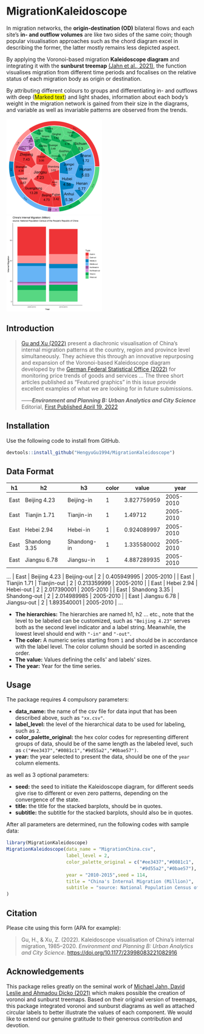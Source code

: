 # MigrationKaleidoscope

In migration networks, the **origin-destination (OD)** bilateral flows and each site’s **in- and outflow volumes** are like two sides of the same coin; though popular visualisation approaches such as the chord diagram excel in describing the former, the latter mostly remains less depicted aspect. <br />

By applying the Voronoi-based migration **Kaleidoscope diagram** and integrating it with the **sunburst treemap** [(Jahn et al., 2021)](https://github.com/m-jahn/WeightedTreemaps), the function visualises migration from different time periods and focalises on the relative status of each migration body as origin or destination. <br />

By attributing different colours to groups and differentiating in- and outflows with deep (<span style="background-color: #FFFF00">Marked text</span>) and light shades, information about each body’s weight in the migration network is gained from their size in the diagrams, and variable as well as invariable patterns are observed from the trends. 

<img src="https://github.com/HengyuGu1994/MigrationKaleidoscope/blob/main/MigrationKaleidoscope.png" width=50% height=50%>

<img src="https://github.com/HengyuGu1994/MigrationKaleidoscope/blob/main/StackedBarplot.png" width=50% height=50%>

## Introduction

>  [Gu and Xu (2022)](https://doi.org/10.1177/23998083221082916) present a diachronic visualisation of China’s internal migration patterns at the country, region and province level simultaneously. They achieve this through an innovative repurposing and expansion of the Voronoi-based Kaleidoscope diagram developed by the [German Federal Statistical Office (2022)](https://www.destatis.de/EN/Themes/Economy/Prices/Consumer-Price-Index/price-kaleidoscope-overview.html) for monitoring price trends of goods and services ... The three short articles published as “Featured graphics” in this issue provide excellent examples of what we are looking for in future submissions.<br />
>  
>  ——***Environment and Planning B: Urban Analytics and City Science*** Editorial, [First Published April 19, 2022](https://doi.org/10.1177/23998083221096895)

## Installation

Use the following code to install from GitHub.

```R
devtools::install_github("HengyuGu1994/MigrationKaleidoscope")
```

## Data Format 

| h1   | h2              | h3            | color | value       | year      |
| ---- | --------------- | ------------- | ----- | ----------- | --------- |
| East | Beijing 4.23    | Beijing-in    | 1     | 3.827759959 | 2005-2010 |
| East | Tianjin 1.71    | Tianjin-in    | 1     | 1.49712     | 2005-2010 |
| East | Hebei 2.94      | Hebei-in      | 1     | 0.924089997 | 2005-2010 |
| East | Shandong 3.35   | Shandong-in   | 1     | 1.335580002 | 2005-2010 |
| East | Jiangsu 6.78    | Jiangsu-in    | 1     | 4.887289935 | 2005-2010 |
...
| East | Beijing 4.23    | Beijing-out   | 2     | 0.405949995 | 2005-2010 |
| East | Tianjin 1.71    | Tianjin-out   | 2     | 0.213359999 | 2005-2010 |
| East | Hebei 2.94      | Hebei-out     | 2     | 2.017390001 | 2005-2010 |
| East | Shandong 3.35   | Shandong-out  | 2     | 2.014989985 | 2005-2010 |
| East | Jiangsu 6.78    | Jiangsu-out   | 2     | 1.893540001 | 2005-2010 |
...
 
 - **The hierarchies:** The hierarchies are named h1, h2 ... etc., note that the level to be labeled can be customized, such as `"Beijing 4.23"` serves both as the second level indicator and a label string. Meanwhile, the lowest level should end with `"-in"` and `"-out"`.
 - **The color:** A numeric series starting from `1` and should be in accordance with the label level. The color column should be sorted in ascending order.
 - **The value:** Values defining the cells' and labels' sizes.
 - **The year:** Year for the time series.
 
## Usage

The package requires 4 compulsory parameters:
- **data_name:** the name of the csv file for data input that has been described above, such as `"xx.csv"`. 
- **label_level:** the level of the hierarchical data to be used for labeling, such as `2`.
- **color_palette_original:** the hex color codes for representing different groups of data, should be of the same length as the labeled level, such as `c("#ee3437","#0081c1","#9d55a2","#0bae57")`.
- **year:** the year selected to present the data, should be one of the `year` column elements.<br />

as well as 3 optional parameters:
- **seed:** the seed to initiate the Kaleidoscope diagram, for different seeds give rise to different or even zero patterns, depending on the convergence of the state.
- **title:** the title for the stacked barplots, should be in quotes.
- **subtitle:** the subtitle for the stacked barplots, should also be in quotes.
 
 After all parameters are determined, run the following codes with sample data:

```R
library(MigrationKaleidoscope)
MigrationKaleidoscope(data_name = "MigrationChina.csv",
                      label_level = 2,
                      color_palette_original = c("#ee3437","#0081c1",
                                                 "#9d55a2","#0bae57"),
                      year = "2010-2015",seed = 114,
                      title = "China's Internal Migration (Million)",
                      subtitle = "source: National Population Census of the People's Republic of China"
)
```

## Citation

Please cite using this form (APA for example):

> Gu, H., & Xu, Z. (2022). Kaleidoscope visualisation of China’s internal migration, 1985–2020. *Environment and Planning B: Urban Analytics and City Science*. https://doi.org/10.1177/23998083221082916

## Acknowledgements

This package relies greatly on the seminal work of [Michael Jahn, David Leslie and Ahmadou Dicko (2021)](https://github.com/m-jahn/WeightedTreemaps) which makes possible the creation of voronoi and sunburst treemaps. Based on their original version of treemaps, this package integrated voronoi and sunburst diagrams as well as attached circular labels to better illustrate the values of each component. We would like to extend our genuine gratitude to their generous contribution and devotion.
